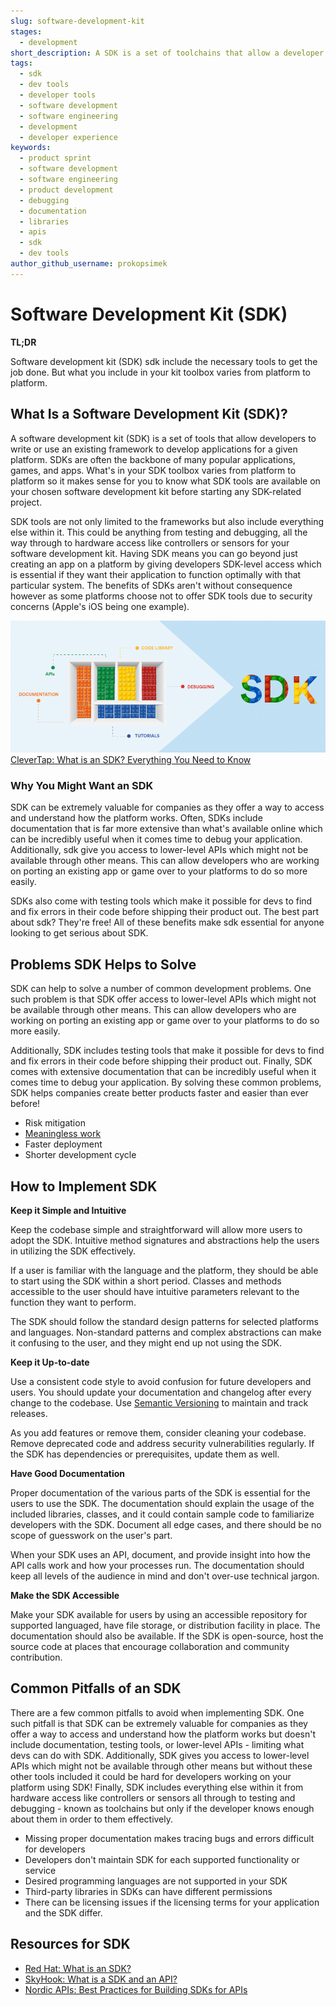 ```yaml
---
slug: software-development-kit
stages:
  - development
short_description: A SDK is a set of toolchains that allow a developer to write applications for a given platform or allow them to use a specific framework to do so.
tags:
  - sdk
  - dev tools
  - developer tools
  - software development
  - software engineering
  - development
  - developer experience
keywords:
  - product sprint
  - software development
  - software engineering
  - product development
  - debugging
  - documentation
  - libraries
  - apis
  - sdk
  - dev tools
author_github_username: prokopsimek
---
```


# Software Development Kit (SDK)

**TL;DR**

Software development kit (SDK) sdk include the necessary tools to get the job done. But what you include in your kit toolbox varies from platform to platform.

## What Is a Software Development Kit (SDK)?

A software development kit (SDK) is a set of tools that allow developers to write or use an existing framework to develop applications for a given platform. SDKs are often the backbone of many popular applications, games, and apps. What's in your SDK toolbox varies from platform to platform so it makes sense for you to know what SDK tools are available on your chosen software development kit before starting any SDK-related project.

SDK tools are not only limited to the frameworks but also include everything else within it. This could be anything from testing and debugging, all the way through to hardware access like controllers or sensors for your software development kit. Having SDK means you can go beyond just creating an app on a platform by giving developers SDK-level access which is essential if they want their application to function optimally with that particular system. The benefits of SDKs aren't without consequence however as some platforms choose not to offer SDK tools due to security concerns (Apple's iOS being one example).

![SDK](/files/software_development_kit.png)
[CleverTap: What is an SDK? Everything You Need to Know](https://clevertap.com/blog/what-is-an-sdk/)


### Why You Might Want an SDK

SDK can be extremely valuable for companies as they offer a way to access and understand how the platform works. Often, SDKs include documentation that is far more extensive than what's available online which can be incredibly useful when it comes time to debug your application. Additionally, sdk give you access to lower-level APIs which might not be available through other means. This can allow developers who are working on porting an existing app or game over to your platforms to do so more easily.

SDKs also come with testing tools which make it possible for devs to find and fix errors in their code before shipping their product out. The best part about sdk? They're free! All of these benefits make sdk essential for anyone looking to get serious about SDK.

## Problems SDK Helps to Solve

SDK can help to solve a number of common development problems. One such problem is that SDK offer access to lower-level APIs which might not be available through other means. This can allow developers who are working on porting an existing app or game over to your platforms to do so more easily.

Additionally, SDK includes testing tools that make it possible for devs to find and fix errors in their code before shipping their product out. Finally, SDK comes with extensive documentation that can be incredibly useful when it comes time to debug your application. By solving these common problems, SDK helps companies create better products faster and easier than ever before!

- Risk mitigation
- [Meaningless work](/problems/meaningless-work)
- Faster deployment
- Shorter development cycle

## How to Implement SDK

**Keep it Simple and Intuitive**

Keep the codebase simple and straightforward will allow more users to adopt the SDK. Intuitive method signatures and abstractions help the users in utilizing the SDK effectively.

If a user is familiar with the language and the platform, they should be able to start using the SDK within a short period. Classes and methods accessible to the user should have intuitive parameters relevant to the function they want to perform.

The SDK should follow the standard design patterns for selected platforms and languages. Non-standard patterns and complex abstractions can make it confusing to the user, and they might end up not using the SDK.

**Keep it Up-to-date**

Use a consistent code style to avoid confusion for future developers and users. You should update your documentation and changelog after every change to the codebase. Use [Semantic Versioning](/practices/semantic-versioning) to maintain and track releases.

As you add features or remove them, consider cleaning your codebase. Remove deprecated code and address security vulnerabilities regularly. If the SDK has dependencies or prerequisites, update them as well.

**Have Good Documentation**

Proper documentation of the various parts of the SDK is essential for the users to use the SDK. The documentation should explain the usage of the included libraries, classes, and it could contain sample code to familiarize developers with the SDK. Document all edge cases, and there should be no scope of guesswork on the user's part.

When your SDK uses an API, document, and provide insight into how the API calls work and how your processes run. The documentation should keep all levels of the audience in mind and don't over-use technical jargon.

**Make the SDK Accessible**

Make your SDK available for users by using an accessible repository for supported languaged, have file storage, or distribution facility in place. The documentation should also be available. If the SDK is open-source, host the source code at places that encourage collaboration and community contribution.

## Common Pitfalls of an SDK

There are a few common pitfalls to avoid when implementing SDK. One such pitfall is that SDK can be extremely valuable for companies as they offer a way to access and understand how the platform works but doesn't include documentation, testing tools, or lower-level APIs - limiting what devs can do with SDK. Additionally, SDK gives you access to lower-level APIs which might not be available through other means but without these other tools included it could be hard for developers working on your platform using SDK! Finally, SDK includes everything else within it from hardware access like controllers or sensors all through to testing and debugging - known as toolchains but only if the developer knows enough about them in order to them effectively.

- Missing proper documentation makes tracing bugs and errors difficult for developers
- Developers don't maintain SDK for each supported functionality or service
- Desired programming languages are not supported in your SDK
- Third-party libraries in SDKs can have different permissions
- There can be licensing issues if the licensing terms for your application and the SDK differ.

## Resources for SDK

- [Red Hat: What is an SDK?](https://www.redhat.com/en/topics/cloud-native-apps/what-is-SDK)
- [SkyHook: What is a SDK and an API?](https://www.skyhook.com/blog/what-is-an-sdk-and-an-api)
- [Nordic APIs: Best Practices for Building SDKs for APIs](https://nordicapis.com/best-practices-for-building-sdks-for-apis/)
